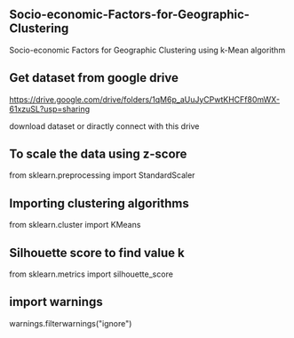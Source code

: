 ## Socio-economic-Factors-for-Geographic-Clustering ##
Socio-economic Factors for Geographic Clustering using k-Mean algorithm

## Get dataset from google drive ##
https://drive.google.com/drive/folders/1qM6p_aUuJyCPwtKHCFf80mWX-61xzuSL?usp=sharing

download dataset or diractly connect with this drive

## To scale the data using z-score ##
from sklearn.preprocessing import StandardScaler

## Importing clustering algorithms ##
from sklearn.cluster import KMeans

## Silhouette score to find value k ##
from sklearn.metrics import silhouette_score

## import warnings ##
warnings.filterwarnings("ignore")